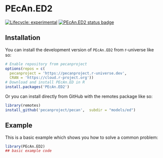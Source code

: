 # PEcAn.ED2

<!-- badges: start -->

[![Lifecycle: experimental](https://img.shields.io/badge/lifecycle-experimental-orange.svg)](https://lifecycle.r-lib.org/articles/stages.html#experimental) 
[![PEcAn.ED2 status badge](https://pecanproject.r-universe.dev/badges/PEcAn.ED2)](https://pecanproject.r-universe.dev/PEcAn.ED2)

<!-- badges: end -->

## Installation

You can install the development version of `PEcAn.ED2` from r-universe like so:

``` r
# Enable repository from pecanproject
options(repos = c(
  pecanproject = 'https://pecanproject.r-universe.dev',
  CRAN = 'https://cloud.r-project.org'))
# Download and install PEcAn.ED in R
install.packages('PEcAn.ED2')
```

Or you can install directly from GitHub with the remotes package like so:

``` r
library(remotes)
install_github('pecanproject/pecan',  subdir = "models/ed")
```

## Example

This is a basic example which shows you how to solve a common problem:

``` r
library(PEcAn.ED2)
## basic example code
```
